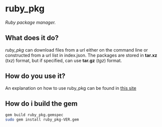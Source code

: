 # ruby_pkg
*Ruby package manager.*

## What does it do?
*ruby_pkg* can download files from a url either on the command line or constructed from a url list in index.json. The packages are stored in **tar.xz** (*txz*) format, but if specified, can use **tar.gz** (*tgz*) format.

## How do you use it?
An explanation on how to use ruby_pkg can be found in [this site](http://liamcoal.github.io/ruby_pkg/usage)

## How do i build the gem
```bash
gem build ruby_pkg.gemspec
sudo gem install ruby_pkg-VER.gem
```
